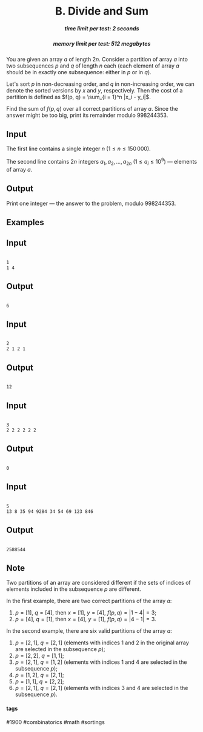 <h1 style='text-align: center;'> B. Divide and Sum</h1>

<h5 style='text-align: center;'>time limit per test: 2 seconds</h5>
<h5 style='text-align: center;'>memory limit per test: 512 megabytes</h5>

You are given an array $a$ of length $2n$. Consider a partition of array $a$ into two subsequences $p$ and $q$ of length $n$ each (each element of array $a$ should be in exactly one subsequence: either in $p$ or in $q$).

Let's sort $p$ in non-decreasing order, and $q$ in non-increasing order, we can denote the sorted versions by $x$ and $y$, respectively. Then the cost of a partition is defined as $f(p, q) = \sum_{i = 1}^n |x_i - y_i|$.

Find the sum of $f(p, q)$ over all correct partitions of array $a$. Since the answer might be too big, print its remainder modulo $998244353$.

## Input

The first line contains a single integer $n$ ($1 \leq n \leq 150\,000$).

The second line contains $2n$ integers $a_1, a_2, \ldots, a_{2n}$ ($1 \leq a_i \leq 10^9$) — elements of array $a$.

## Output

Print one integer — the answer to the problem, modulo $998244353$.

## Examples

## Input


```

1
1 4

```
## Output


```

6
```
## Input


```

2
2 1 2 1

```
## Output


```

12
```
## Input


```

3
2 2 2 2 2 2

```
## Output


```

0
```
## Input


```

5
13 8 35 94 9284 34 54 69 123 846

```
## Output


```

2588544
```
## Note

Two partitions of an array are considered different if the sets of indices of elements included in the subsequence $p$ are different.

In the first example, there are two correct partitions of the array $a$:

1. $p = [1]$, $q = [4]$, then $x = [1]$, $y = [4]$, $f(p, q) = |1 - 4| = 3$;
2. $p = [4]$, $q = [1]$, then $x = [4]$, $y = [1]$, $f(p, q) = |4 - 1| = 3$.

In the second example, there are six valid partitions of the array $a$: 

1. $p = [2, 1]$, $q = [2, 1]$ (elements with indices $1$ and $2$ in the original array are selected in the subsequence $p$);
2. $p = [2, 2]$, $q = [1, 1]$;
3. $p = [2, 1]$, $q = [1, 2]$ (elements with indices $1$ and $4$ are selected in the subsequence $p$);
4. $p = [1, 2]$, $q = [2, 1]$;
5. $p = [1, 1]$, $q = [2, 2]$;
6. $p = [2, 1]$, $q = [2, 1]$ (elements with indices $3$ and $4$ are selected in the subsequence $p$).


#### tags 

#1900 #combinatorics #math #sortings 